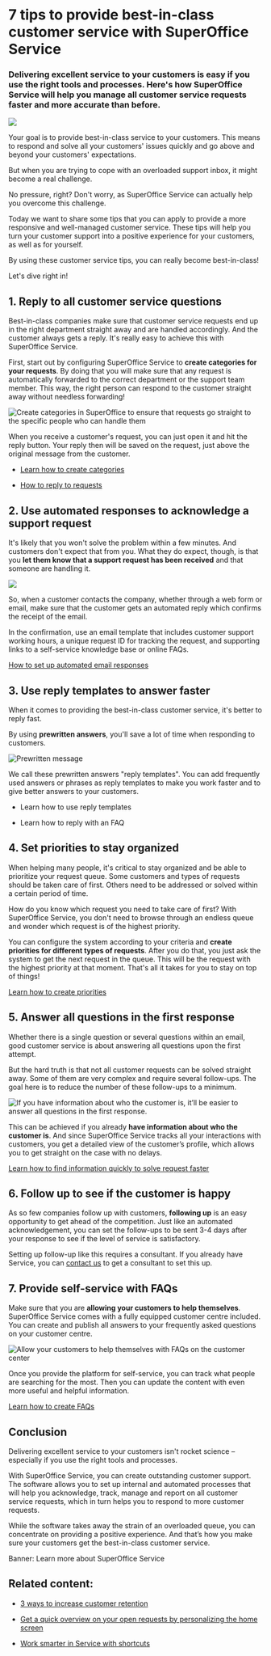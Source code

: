 # 7 tips to provide best-in-class customer service with SuperOffice Service

### Delivering excellent service to your customers is easy if you use the right tools and processes. Here's how SuperOffice Service will help you manage all customer service requests faster and more accurate than before.

![][img1]

Your goal is to provide best-in-class service to your customers. This means to respond and solve all your customers' issues quickly and go above and beyond your customers' expectations.

But when you are trying to cope with an overloaded support inbox, it might become a real challenge.

No pressure, right? Don't worry, as SuperOffice Service can actually help you overcome this challenge.

Today we want to share some tips that you can apply to provide a more responsive and well-managed customer service. These tips will help you turn your customer support into a positive experience for your customers, as well as for yourself.

By using these customer service tips, you can really become best-in-class!

Let's dive right in!

## 1. Reply to all customer service questions

Best-in-class companies make sure that customer service requests end up in the right department straight away and are handled accordingly. And the customer always gets a reply. It's really easy to achieve this with SuperOffice Service.

First, start out by configuring SuperOffice Service to **create categories for your requests**. By doing that you will make sure that any request is automatically forwarded to the correct department or the support team member. This way, the right person can respond to the customer straight away without needless forwarding!

![Create categories in SuperOffice to ensure that requests go straight to the specific people who can handle them][img2]

When you receive a customer's request, you can just open it and hit the reply button. Your reply then will be saved on the request, just above the original message from the customer.

* [Learn how to create categories](https://community.superoffice.com/en/learning/admin-guide/service/request-setup/create-request-categories/)

* [How to reply to requests](https://community.superoffice.com/en/learning/user-guide/service-requests/requests/reply-to-request/)

## 2. Use automated responses to acknowledge a support request

It's likely that you won't solve the problem within a few minutes. And customers don't expect that from you. What they do expect, though, is that you **let them know that a support request has been received** and that someone are handling it.

![][img3]

So, when a customer contacts the company, whether through a web form or email, make sure that the customer gets an automated reply which confirms the receipt of the email.

In the confirmation, use an email template that includes customer support working hours, a unique request ID for tracking the request, and supporting links to a self-service knowledge base or online FAQs.

[How to set up automated email responses](https://community.superoffice.com/en/learning/admin-guide/service/request-setup/automated-email-responses/)

## 3. Use reply templates to answer faster

When it comes to providing the best-in-class customer service, it's better to reply fast.

By using **prewritten answers**, you'll save a lot of time when responding to customers.

![Prewritten message][img4]

We call these prewritten answers "reply templates". You can add frequently used answers or phrases as reply templates to make you work faster and to give better answers to your customers.

* Learn how to use reply templates

* Learn how to reply with an FAQ

## 4. Set priorities to stay organized

When helping many people, it's critical to stay organized and be able to prioritize your request queue. Some customers and types of requests should be taken care of first. Others need to be addressed or solved within a certain period of time.

How do you know which request you need to take care of first? With SuperOffice Service, you don't need to browse through an endless queue and wonder which request is of the highest priority. 

You can configure the system according to your criteria and **create priorities for different types of requests**. After you do that, you just ask the system to get the next request in the queue. This will be the request with the highest priority at that moment. That's all it takes for you to stay on top of things!

[Learn how to create priorities](https://community.superoffice.com/en/learning/admin-guide/service/request-setup/create-request-priorities/)

## 5. Answer all questions in the first response

Whether there is a single question or several questions within an email, good customer service is about answering all questions upon the first attempt.

But the hard truth is that not all customer requests can be solved straight away. Some of them are very complex and require several follow-ups. The goal here is to reduce the number of these follow-ups to a minimum.

![If you have information about who the customer is, it’ll be easier to answer all questions in the first response.][img5]

This can be achieved if you already **have information about who the customer is**. And since SuperOffice Service tracks all your interactions with customers, you get a detailed view of the customer’s profile, which allows you to get straight on the case with no delays.

[Learn how to find information quickly to solve request faster](https://community.superoffice.com/en/learning/user-guide/service-requests/search-in-service/find-contacts/)

## 6. Follow up to see if the customer is happy

As so few companies follow up with customers, **following up** is an easy opportunity to get ahead of the competition. Just like an automated acknowledgement, you can set the follow-ups to be sent 3-4 days after your response to see if the level of service is satisfactory.

Setting up follow-up like this requires a consultant. If you already have Service, you can [contact us](https://community.superoffice.com/en/about/contact-us/) to get a consultant to set this up.

## 7. Provide self-service with FAQs

Make sure that you are **allowing your customers to help themselves**. SuperOffice Service comes with a fully equipped customer centre included. You can create and publish all answers to your frequently asked questions on your customer centre.

![Allow your customers to help themselves with FAQs on the customer center][img6]

Once you provide the platform for self-service, you can track what people are searching for the most. Then you can update the content with even more useful and helpful information.

[Learn how to create FAQs](https://community.superoffice.com/en/learning/user-guide/service-requests/Notifications-templates-FAQs/create-a-faqs/)

## Conclusion

Delivering excellent service to your customers isn't rocket science – especially if you use the right tools and processes.

With SuperOffice Service, you can create outstanding customer support. The software allows you to set up internal and automated processes that will help you acknowledge, track, manage and report on all customer service requests, which in turn helps you to respond to more customer requests.

While the software takes away the strain of an overloaded queue, you can concentrate on providing a positive experience. And that’s how you make sure your customers get the best-in-class customer service.

Banner: Learn more about SuperOffice Service

## Related content:

* [3 ways to increase customer retention](https://community.superoffice.com/en/learning/best-practices-tips/sales/increase-customer-retention/)

* [Get a quick overview on your open requests by personalizing the home screen](https://community.superoffice.com/en/learning/best-practices-tips/service/get-a-quick-overview-on-your-open-requests-by-personalizing-the-home-screen/)

* [Work smarter in Service with shortcuts](https://community.superoffice.com/en/learning/best-practices-tips/service/work-smarter-in-service-with-shortcuts/)



[img1]:media/customer-service-big-4.png
[img2]:media/customer-service_screendumb-1.png
[img3]:media/customer-service_screendumb-2.png
[img4]:media/customer-service_screendumb-3.png
[img5]:media/request-overview.gif
[img6]:media/customer-service_screendumb-4.png